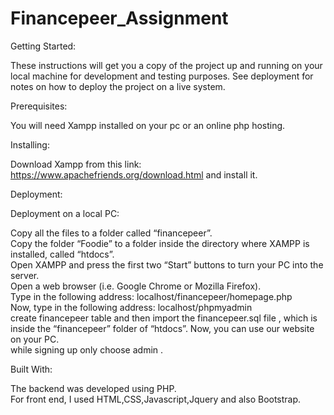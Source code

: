 # Financepeer_Assignment

Getting Started:

These instructions will get you a copy of the project up and running on your local machine for development and testing purposes. See deployment for notes on how to deploy the project on a live system.

Prerequisites:

You will need Xampp installed on your pc or an online php hosting.

Installing:

Download Xampp from this link: https://www.apachefriends.org/download.html and install it.

Deployment:

Deployment on a local PC:

Copy all the files to a folder called “financepeer”.<br>
Copy the folder “Foodie” to a folder inside the directory where XAMPP is installed, called “htdocs”.<br>
Open XAMPP and press the first two “Start” buttons to turn your PC into the server.<br>
Open a web browser (i.e. Google Chrome or Mozilla Firefox).<br>
Type in the following address: localhost/financepeer/homepage.php<br>
Now, type in the following address: localhost/phpmyadmin<br>
create financepeer table and then import the financepeer.sql file , which is inside the “financepeer” folder of “htdocs”. Now, you can use our website on your PC.<br>
while signing up only choose admin .<br>


Built With:

The backend was developed using PHP.<br>
 For front end, I used HTML,CSS,Javascript,Jquery and also Bootstrap.
